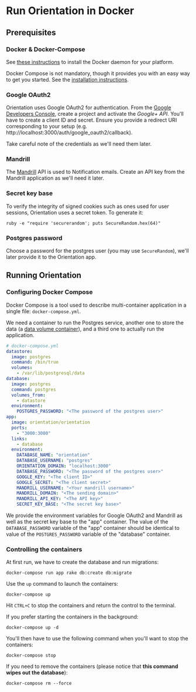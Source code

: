 # Run Orientation in Docker

## Prerequisites

### Docker & Docker-Compose

See [these instructions](https://docs.docker.com/installation) to install the
Docker daemon for your platform.

Docker Compose is not mandatory, though it provides you with an easy way to get
you started. See the [installation
instructions](https://docs.docker.com/compose/install/).

### Google OAuth2

Orientation uses Google OAuth2 for authentication. From the [Google Developers
Console](https://console.developers.google.com/), create a project and activate
the _Google+ API_. You'll have to create a client ID and secret. Ensure you
provide a redirect URI corresponding to your setup
(e.g. http://localhost:3000/auth/google_oauth2/callback).

Take careful note of the credentials as we'll need them later.

### Mandrill

The [Mandrill](https://mandrillapp.com) API is used to Notification emails.
Create an API key from the Mandrill application as we'll need it later.

### Secret key base

To verify the integrity of signed cookies such as ones used for user sessions,
Orientation uses a secret token. To generate it:

```
ruby -e "require 'securerandom'; puts SecureRandom.hex(64)"
```

### Postgres password

Choose a password for the postgres user (you may use `SecureRandom`), we'll
later provide it to the Orientation app.

## Running Orientation

### Configuring Docker Compose

Docker Compose is a tool used to describe multi-container application in a
single file: `docker-compose.yml`.

We need a container to run the Postgres service, another one to store the data
(a [data volume container](https://docs.docker.com/userguide/dockervolumes/#creating-and-mounting-a-data-volume-container)),
and a third one to actually run the application.

```yaml
# docker-compose.yml
datastore:
  image: postgres
  command: /bin/true
  volumes:
    - /var/lib/postgresql/data
database:
  image: postgres
  command: postgres
  volumes_from:
    - datastore
  environment:
    POSTGRES_PASSWORD: "<The password of the postgres user>"
app:
  image: orientation/orientation
  ports:
    - "3000:3000"
  links:
    - database
  environment:
    DATABASE_NAME: "orientation"
    DATABASE_USERNAME: "postgres"
    ORIENTATION_DOMAIN: "localhost:3000"
    DATABASE_PASSWORD: "<The password of the postgres user>"
    GOOGLE_KEY: "<The client ID>"
    GOOGLE_SECRET: "<The client secret>"
    MANDRILL_USERNAME: "<Your mandrill username>"
    MANDRILL_DOMAIN: "<The sending domain>"
    MANDRILL_API_KEY: "<The API key>"
    SECRET_KEY_BASE: "<The secret key base>"
```

We provide the environment variables for Google OAuth2 and Mandrill as well as
the secret key base to the "app" container. The value of the `DATABASE_PASSWORD`
variable of the "app" container should be identical to value of the
`POSTGRES_PASSWORD` variable of the "database" container.

### Controlling the containers

At first run, we have to create the database and run migrations:

```shell
docker-compose run app rake db:create db:migrate
```

Use the `up` command to launch the containers:

```shell
docker-compose up
```

Hit `CTRL+C` to stop the containers and return the control to the terminal.

If you prefer starting the containers in the background:

```shell
docker-compose up -d
```

You'll then have to use the following command when you'll want to stop the
containers:

```shell
docker-compose stop
```

If you need to remove the containers (please notice that **this command wipes
out the database**):

```shell
docker-compose rm --force
```
